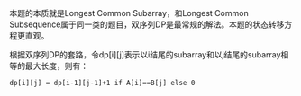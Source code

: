 本题的本质就是Longest Common Subarray，和Longest Common Subsequence属于同一类的题目，双序列DP是最常规的解法。本题的状态转移方程更直观。

根据双序列DP的套路，令dp[i][j]表示以i结尾的subarray和以j结尾的subarray相等的最大长度，则有：

```
dp[i][j] = dp[i-1][j-1]+1 if A[i]==B[j] else 0
```

